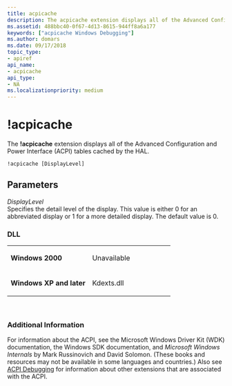```yaml
---
title: acpicache
description: The acpicache extension displays all of the Advanced Configuration and Power Interface (ACPI) tables cached by the HAL.
ms.assetid: 488bbc40-0f67-4d13-8615-944ff8a6a177
keywords: ["acpicache Windows Debugging"]
ms.author: domars
ms.date: 09/17/2018
topic_type:
- apiref
api_name:
- acpicache
api_type:
- NA
ms.localizationpriority: medium
---
```


# !acpicache


The **!acpicache** extension displays all of the Advanced Configuration and Power Interface (ACPI) tables cached by the HAL.

```dbgcmd
!acpicache [DisplayLevel]
```

## <span id="Parameters"></span><span id="parameters"></span><span id="PARAMETERS"></span>Parameters


<span id="_______DisplayLevel______"></span><span id="_______displaylevel______"></span><span id="_______DISPLAYLEVEL______"></span> *DisplayLevel*   
Specifies the detail level of the display. This value is either 0 for an abbreviated display or 1 for a more detailed display. The default value is 0.

### <span id="DLL"></span><span id="dll"></span>DLL

<table>
<colgroup>
<col width="50%" />
<col width="50%" />
</colgroup>
<tbody>
<tr class="odd">
<td align="left"><p><strong>Windows 2000</strong></p></td>
<td align="left"><p>Unavailable</p></td>
</tr>
<tr class="even">
<td align="left"><p><strong>Windows XP and later</strong></p></td>
<td align="left"><p>Kdexts.dll</p></td>
</tr>
</tbody>
</table>

 

### <span id="Additional_Information"></span><span id="additional_information"></span><span id="ADDITIONAL_INFORMATION"></span>Additional Information

For information about the ACPI, see the Microsoft Windows Driver Kit (WDK) documentation, the Windows SDK documentation, and *Microsoft Windows Internals* by Mark Russinovich and David Solomon. (These books and resources may not be available in some languages and countries.) Also see [ACPI Debugging](acpi-debugging.md) for information about other extensions that are associated with the ACPI.

 

 





